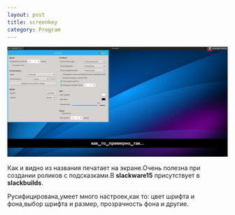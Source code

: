 ```yaml
---
layout: post
title: screenkey
category: Program
---
```


![](/image/screenkey.jpg)

Как и видно из названия печатает на экране.Очень полезна при создании 
роликов с подсказками.В **slackware15** присутствует в **slackbuilds**.

Русифицирована,умеет много настроек,как то: цвет шрифта и фона,выбор шрифта и размер,
прозрачность фона и другие.
 
